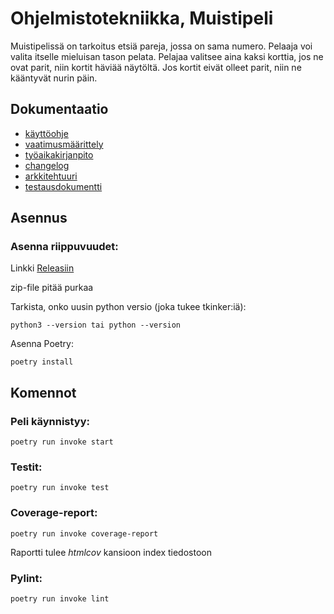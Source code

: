 # Ohjelmistotekniikka, Muistipeli
Muistipelissä on tarkoitus etsiä pareja, jossa on sama numero. Pelaaja voi valita itselle mieluisan tason pelata. Pelajaa valitsee aina kaksi korttia, jos ne ovat parit, niin kortit häviää näytöltä. Jos kortit eivät olleet parit, niin ne kääntyvät nurin päin. 

## Dokumentaatio
- [käyttöohje](./dokumentaatio/käyttöohje.md)
- [vaatimusmäärittely](./dokumentaatio/vaatimusmaarittely.md)
- [työaikakirjanpito](./dokumentaatio/tyoaikakirjanpito.md)
- [changelog](./dokumentaatio/changelog.md)
- [arkkitehtuuri](./dokumentaatio/arkkitehtuuri.md)
- [testausdokumentti](./dokumentaatio/testausdokumentti.md)

## Asennus
### Asenna riippuvuudet:
Linkki [Releasiin](https://github.com/kxelina/python-elinanpeli/releases/tag/viikko6palautus)

zip-file pitää purkaa

Tarkista, onko uusin python versio (joka tukee tkinker:iä):

```
python3 --version tai python --version
```
Asenna Poetry:
```
poetry install
``` 
## Komennot
### Peli käynnistyy:
```
poetry run invoke start
```
### Testit:
```
poetry run invoke test
```
### Coverage-report:
```
poetry run invoke coverage-report
```
Raportti tulee _htmlcov_ kansioon index tiedostoon

### Pylint:
```
poetry run invoke lint
```

